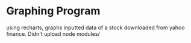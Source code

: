 # Graphing Program


using recharts, graphs inputted data of a stock downloaded from yahoo finance. Didn't upload node modules/
